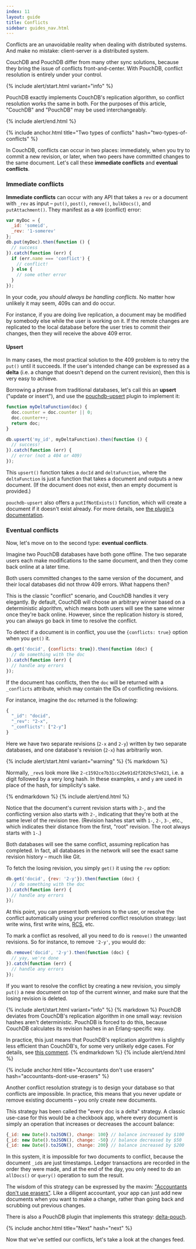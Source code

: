```yaml
---
index: 11
layout: guide
title: Conflicts
sidebar: guides_nav.html
---
```


Conflicts are an unavoidable reality when dealing with distributed systems. And make no mistake: client-server *is* a distributed system.

CouchDB and PouchDB differ from many other sync solutions, because they bring the issue of conflicts front-and-center. With PouchDB, conflict resolution is entirely under your control.

{% include alert/start.html variant="info" %}

PouchDB exactly implements CouchDB's replication algorithm, so conflict resolution works the same in both. For the purposes of this article, "CouchDB" and "PouchDB" may be used interchangeably.

{% include alert/end.html %}

{% include anchor.html title="Two types of conflicts" hash="two-types-of-conflicts" %}

In CouchDB, conflicts can occur in two places: immediately, when you try to commit a new revision, or later, when two peers have committed changes to the same document. Let's call these **immediate conflicts** and **eventual conflicts**.

### Immediate conflicts

**Immediate conflicts** can occur with any API that takes a `rev` or a document with `_rev` as input &ndash; `put()`, `post()`, `remove()`, `bulkDocs()`, and `putAttachment()`. They manifest as a `409` (conflict) error:

```js
var myDoc = {
  _id: 'someid',
  _rev: '1-somerev'
};
db.put(myDoc).then(function () {
  // success
}).catch(function (err) {
  if (err.name === 'conflict') {
    // conflict!
  } else {
    // some other error
  }
});
```

In your code, *you should always be handling conflicts*. No matter how unlikely it may seem, 409s can and do occur.

For instance, if you are doing live replication, a document may be modified by somebody else while the user is working on it. If the remote changes are replicated to the local database before the user tries to commit their changes, then they will receive the above 409 error.

#### Upsert

In many cases, the most practical solution to the 409 problem is to retry the `put()` until it succeeds. If the user's intended change can be expressed as a **delta** (i.e. a change that doesn't depend on the current revision), then this is very easy to achieve.

Borrowing a phrase from traditional databases, let's call this an **upsert** ("update or insert"), and use the [pouchdb-upsert](https://github.com/pouchdb/pouchdb-upsert) plugin to implement it:

```js
function myDeltaFunction(doc) {
  doc.counter = doc.counter || 0;
  doc.counter++;
  return doc;
}

db.upsert('my_id', myDeltaFunction).then(function () {
  // success!
}).catch(function (err) {
  // error (not a 404 or 409)
});
```

This `upsert()` function takes a `docId` and `deltaFunction`, where the `deltaFunction` is just a function that takes a document and outputs a new document. (If the document does not exist, then an empty document is provided.)

`pouchdb-upsert` also offers a `putIfNotExists()` function, which will create a document if it doesn't exist already. For more details, see [the plugin's documentation](https://github.com/pouchdb/pouchdb-upsert#readme).

### Eventual conflicts

Now, let's move on to the second type: **eventual conflicts**.

Imagine two PouchDB databases have both gone offline. The two separate users each make modifications to the same document, and then they come back online at a later time.

Both users committed changes to the same version of the document, and their local databases did not throw 409 errors. What happens then?

This is the classic "conflict" scenario, and CouchDB handles it very elegantly. By default, CouchDB will choose an arbitrary winner based on a deterministic algorithm, which means both users will see the same winner once they're back online. However, since the replication history is stored, you can always go back in time to resolve the conflict.

To detect if a document is in conflict, you use the `{conflicts: true}` option when you `get()` it.

```js
db.get('docid', {conflicts: true}).then(function (doc) {
  // do something with the doc
}).catch(function (err) {
  // handle any errors
});
```

If the document has conflicts, then the `doc` will be returned with a `_conflicts` attribute, which may contain the IDs of conflicting revisions.

For instance, imagine the `doc` returned is the following:

```js
{
  "_id": "docid",
  "_rev": "2-x",
  "_conflicts": ["2-y"]
}
```

Here we have two separate revisions (`2-x` and `2-y`) written by two separate databases, and one database's revision (`2-x`) has arbitrarily won.

{% include alert/start.html variant="warning" %}
{% markdown %}

Normally, `_rev`s look more like `2-c1592ce7b31cc26e91d2f2029c57e621`, i.e. a digit followed by a very long hash. In these examples, `x` and `y` are used in place of the hash, for simplicity's sake.

{% endmarkdown %}
{% include alert/end.html %}

Notice that the document's current revision starts with `2-`, and the conflicting version also starts with `2-`, indicating that they're both at the same level of the revision tree. (Revision hashes start with `1-`, `2-`, `3-`, etc., which indicates their distance from the first, "root" revision. The root always starts with `1-`.)

Both databases will see the same conflict, assuming replication has completed. In fact, all databases in the network will see the exact same revision history &ndash; much like Git.

To fetch the losing revision, you simply `get()` it using the `rev` option:

```js
db.get('docid', {rev: '2-y'}).then(function (doc) {
  // do something with the doc
}).catch(function (err) {
  // handle any errors
});
```

At this point, you can present both versions to the user, or resolve the conflict automatically using your preferred conflict resolution strategy: last write wins, first write wins, [RCS](https://www.gnu.org/software/rcs/), etc.

To mark a conflict as resolved, all you need to do is `remove()` the unwanted revisions. So for instance, to remove `'2-y'`, you would do:

```js
db.remove('docid', '2-y').then(function (doc) {
  // yay, we're done
}).catch(function (err) {
  // handle any errors
});
```

If you want to resolve the conflict by creating a new revision, you simply `put()` a new document on top of the current winner, and make sure that the losing revision is deleted.

{% include alert/start.html variant="info" %}
{% markdown %}
PouchDB deviates from CouchDB's replication algorithm in one small way: revision hashes aren't deterministic. PouchDB is forced to do this, because CouchDB calculates its revision hashes in an Erlang-specific way.

In practice, this just means that PouchDB's replication algorithm is slightly less efficient than CouchDB's, for some very unlikely edge cases. For details, see [this comment](https://github.com/pouchdb/pouchdb/issues/2451#issuecomment-77386826).
{% endmarkdown %}
{% include alert/end.html %}

{% include anchor.html title="Accountants don't use erasers" hash="accountants-dont-use-erasers" %}

Another conflict resolution strategy is to design your database so that conflicts are impossible. In practice, this means that you never update or remove existing documents &ndash; you only create new documents.

This strategy has been called the "every doc is a delta" strategy. A classic use-case for this would be a checkbook app, where every document is simply an operation that increases or decreases the account balance:

```js
{_id: new Date().toJSON(), change: 100} // balance increased by $100
{_id: new Date().toJSON(), change: -50} // balance decreased by $50
{_id: new Date().toJSON(), change: 200} // balance increased by $200
```

In this system, it is impossible for two documents to conflict, because the document `_id`s are just timestamps. Ledger transactions are recorded in the order they were made, and at the end of the day, you only need to do an `allDocs()` or `query()` operation to sum the result.

The wisdom of this strategy can be expressed by the maxim: ["Accountants don't use erasers"](http://blogs.msdn.com/b/pathelland/archive/2007/06/14/accountants-don-t-use-erasers.aspx). Like a diligent accountant, your app can just add new documents when you want to make a change, rather than going back and scrubbing out previous changes.

There is also a PouchDB plugin that implements this strategy: [delta-pouch](https://github.com/redgeoff/delta-pouch).

{% include anchor.html title="Next" hash="next" %}

Now that we've settled our conflicts, let's take a look at the changes feed.
